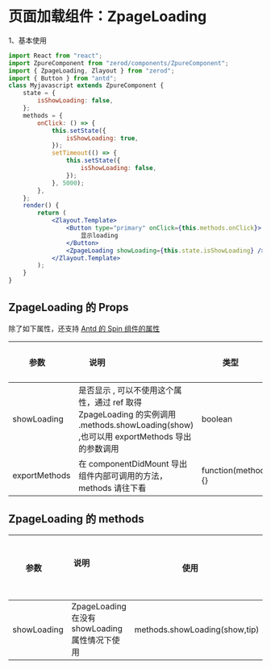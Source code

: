 # 页面加载组件：ZpageLoading

1、基本使用

<div class="z-demo-box" data-render="demo1" data-title="相对于最近的position:relative;的父元素的绝对定位，水平垂直显示loading"></div>

```jsx
import React from "react";
import ZpureComponent from "zerod/components/ZpureComponent";
import { ZpageLoading, Zlayout } from "zerod";
import { Button } from "antd";
class Myjavascript extends ZpureComponent {
	state = {
		isShowLoading: false,
	};
	methods = {
		onClick: () => {
			this.setState({
				isShowLoading: true,
			});
			setTimeout(() => {
				this.setState({
					isShowLoading: false,
				});
			}, 5000);
		},
	};
	render() {
		return (
			<Zlayout.Template>
				<Button type="primary" onClick={this.methods.onClick}>
					显示loading
				</Button>
				<ZpageLoading showLoading={this.state.isShowLoading} />
			</Zlayout.Template>
		);
	}
}
```

## ZpageLoading 的 Props

除了如下属性，还支持 [Antd 的 Spin 组件的属性](https://ant.design/components/spin-cn/)

| 参数          | 说明                                                                                                                                | 类型                | 默认值 |
| ------------- | ----------------------------------------------------------------------------------------------------------------------------------- | ------------------- | ------ |
| showLoading   | 是否显示 , 可以不使用这个属性，通过 ref 取得 ZpageLoading 的实例调用 .methods.showLoading(show) ,也可以用 exportMethods 导出的参数调用 | boolean             | --     |
| exportMethods | 在 componentDidMount 导出组件内部可调用的方法，methods 请往下看                                                                     | function(methods){} | --     |

## ZpageLoading 的 methods

| 参数        | 说明                                           | 使用                      | 返回值类型 |
| ----------- | ---------------------------------------------- | ------------------------- | ---------- |
| showLoading | ZpageLoading 在没有 showLoading 属性情况下使用 | methods.showLoading(show,tip) | --         |
